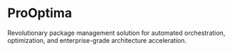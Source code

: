 # ProOptima
Revolutionary package management solution for automated orchestration, optimization, and enterprise-grade architecture acceleration.
